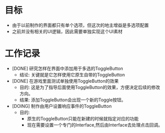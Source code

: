 # 目标
- 由于以前制作的界面都只有单个选项，但这次的地主增益是多选项配置
- 之前并没有相关的UI逻辑，因此需要单独实现这个UI素材

# 工作记录
- [DONE] 研究怎样在界面中添加用于多选的ToggleButton
	- 结论: 关键就是它怎样使用它原生自带的ToggleButton
- [DONE] 在游戏里面测试单独使用ToggleButton的效果
	- 目的: 这是为了指导后面使用ToggleButton的效果，方便决定后续的修改方向。
	- 结果: 添加ToggleButton会出现一个新的Toggle按钮。
- [DOING] 制作由用户设置响应事件的ToggleButton
	- 目的: 
		- 原生的ToggleButton只能在新建的时候就指定对应的功能
		- 现在需要设置一个专门的Interface,然后由Interface去处理点击回调。